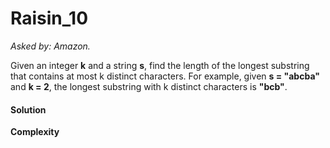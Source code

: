 # Raisin_10

*Asked by: Amazon.*

Given an integer **k** and a string **s**, find the length of the longest substring that contains at most k distinct characters.
For example, given **s = "abcba"** and **k = 2**, the longest substring with k distinct characters is **"bcb"**.

#### Solution



**Сomplexity** 

